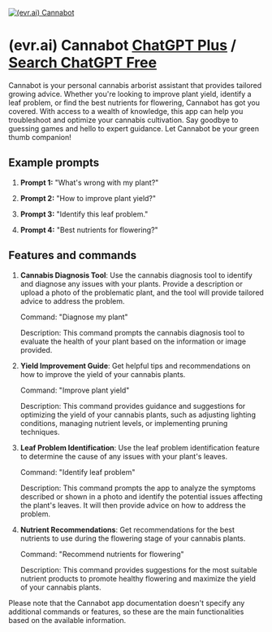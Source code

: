 
[![(evr.ai)  Cannabot](https://files.oaiusercontent.com/file-pDEiVcH5y44UZVNA34hlxpf9?se=2123-10-17T03%3A30%3A30Z&sp=r&sv=2021-08-06&sr=b&rscc=max-age%3D31536000%2C%20immutable&rscd=attachment%3B%20filename%3D85e28a73-5031-4057-94b4-1b6807e2f147.png&sig=3dOvF/3c89CO/DzMwAetnR3XFUGY7YRNZMtteZ7i520%3D)](https://chat.openai.com/g/g-bgEsABg3e-evr-ai-cannabot)

# (evr.ai)  Cannabot [ChatGPT Plus](https://chat.openai.com/g/g-bgEsABg3e-evr-ai-cannabot) / [Search ChatGPT Free](https://gptcall.net/index.html#/?search=(evr.ai)%20%20Cannabot)

Cannabot is your personal cannabis arborist assistant that provides tailored growing advice. Whether you're looking to improve plant yield, identify a leaf problem, or find the best nutrients for flowering, Cannabot has got you covered. With access to a wealth of knowledge, this app can help you troubleshoot and optimize your cannabis cultivation. Say goodbye to guessing games and hello to expert guidance. Let Cannabot be your green thumb companion!

## Example prompts

1. **Prompt 1:** "What's wrong with my plant?"

2. **Prompt 2:** "How to improve plant yield?"

3. **Prompt 3:** "Identify this leaf problem."

4. **Prompt 4:** "Best nutrients for flowering?"

## Features and commands

1. **Cannabis Diagnosis Tool**: Use the cannabis diagnosis tool to identify and diagnose any issues with your plants. Provide a description or upload a photo of the problematic plant, and the tool will provide tailored advice to address the problem.

   Command: "Diagnose my plant"
   
   Description: This command prompts the cannabis diagnosis tool to evaluate the health of your plant based on the information or image provided.

2. **Yield Improvement Guide**: Get helpful tips and recommendations on how to improve the yield of your cannabis plants.

   Command: "Improve plant yield"

   Description: This command provides guidance and suggestions for optimizing the yield of your cannabis plants, such as adjusting lighting conditions, managing nutrient levels, or implementing pruning techniques.

3. **Leaf Problem Identification**: Use the leaf problem identification feature to determine the cause of any issues with your plant's leaves.

   Command: "Identify leaf problem"

   Description: This command prompts the app to analyze the symptoms described or shown in a photo and identify the potential issues affecting the plant's leaves. It will then provide advice on how to address the problem.

4. **Nutrient Recommendations**: Get recommendations for the best nutrients to use during the flowering stage of your cannabis plants.

   Command: "Recommend nutrients for flowering"

   Description: This command provides suggestions for the most suitable nutrient products to promote healthy flowering and maximize the yield of your cannabis plants.

Please note that the Cannabot app documentation doesn't specify any additional commands or features, so these are the main functionalities based on the available information.


